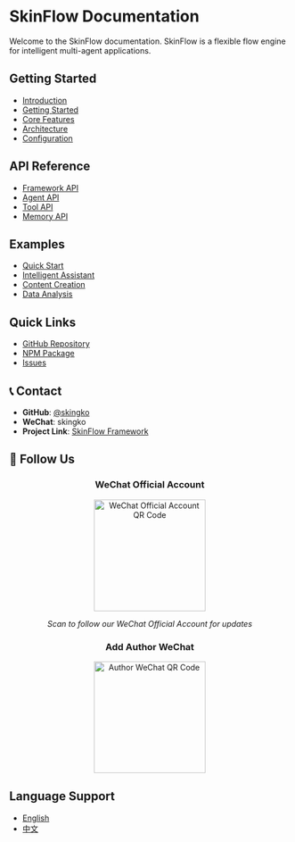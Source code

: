# SkinFlow Documentation

Welcome to the SkinFlow documentation. SkinFlow is a flexible flow engine for intelligent multi-agent applications.

## Getting Started

- [Introduction](docs/guide/introduction.md)
- [Getting Started](docs/guide/getting-started.md)
- [Core Features](docs/guide/core-features.md)
- [Architecture](docs/guide/architecture.md)
- [Configuration](docs/guide/configuration.md)

## API Reference

- [Framework API](docs/api/framework.md)
- [Agent API](docs/api/agent.md)
- [Tool API](docs/api/tool.md)
- [Memory API](docs/api/memory.md)

## Examples

- [Quick Start](docs/examples/quick-start.md)
- [Intelligent Assistant](docs/examples/intelligent-assistant.md)
- [Content Creation](docs/examples/content-creation.md)
- [Data Analysis](docs/examples/data-analysis.md)

## Quick Links

- [GitHub Repository](https://github.com/skingko/skingflow)
- [NPM Package](https://www.npmjs.com/package/skingflow)
- [Issues](https://github.com/skingko/skingflow/issues)

## 📞 Contact

- **GitHub**: [@skingko](https://github.com/skingko)
- **WeChat**: skingko
- **Project Link**: [SkinFlow Framework](https://github.com/skingko/skingflow)

## 📱 Follow Us

<div align="center">

### WeChat Official Account
<img src="https://test-models.oss-cn-shanghai.aliyuncs.com/pics_go/202509110044079.jpg" width="200" alt="WeChat Official Account QR Code">

*Scan to follow our WeChat Official Account for updates*

### Add Author WeChat
<img src="https://test-models.oss-cn-shanghai.aliyuncs.com/pics_go/202509102242338.png" width="200" alt="Author WeChat QR Code">

</div>

## Language Support

- [English](/)
- [中文](/zh/)